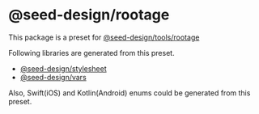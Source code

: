# @seed-design/rootage

This package is a preset for [@seed-design/tools/rootage](https://github.com/daangn/seed-design/tree/main/tools/rootage)

Following libraries are generated from this preset.

- [@seed-design/stylesheet](https://github.com/daangn/seed-design/tree/main/packages/stylesheet)
- [@seed-design/vars](https://github.com/daangn/seed-design/tree/main/packages/vars)

Also, Swift(iOS) and Kotlin(Android) enums could be generated from this preset.

